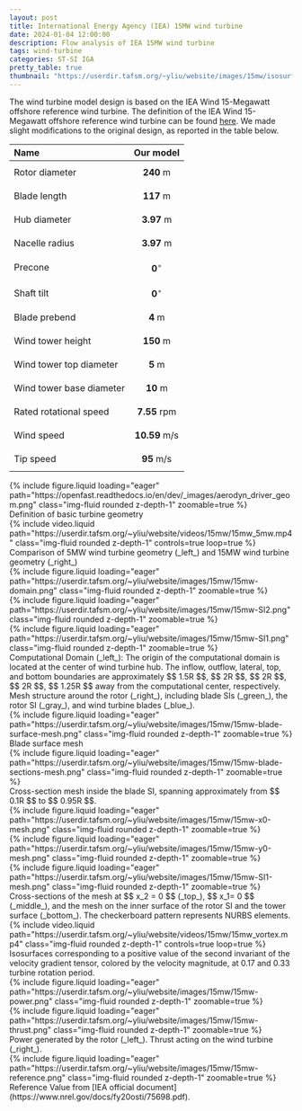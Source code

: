 ```yaml
---
layout: post
title: International Energy Agency (IEA) 15MW wind turbine
date: 2024-01-04 12:00:00
description: Flow analysis of IEA 15MW wind turbine
tags: wind-turbine
categories: ST-SI IGA
pretty_table: true
thumbnail: "https://userdir.tafsm.org/~yliu/website/images/15mw/isosurface_cover.png"
---
```


The wind turbine model design is based on the IEA Wind 15-Megawatt offshore reference wind turbine. The definition of the IEA Wind 15-Megawatt offshore reference wind turbine can be found [here](https://www.nrel.gov/docs/fy20osti/75698.pdf). We made slight modifications to the original design, as reported in the table below.

| Name                     |             Our model             |
| :----------------------- | :-------------------------------: |
| Rotor diameter           |   $$ \mathbf{240~\mathrm{m}} $$   |
| Blade length             |   $$ \mathbf{117~\mathrm{m}} $$   |
| Hub diameter             |  $$ \mathbf{3.97~\mathrm{m}} $$   |
| Nacelle radius           |  $$ \mathbf{3.97~\mathrm{m}} $$   |
| Precone                  |      $$ \mathbf{0}^\circ $$       |
| Shaft tilt               |      $$ \mathbf{0}^\circ $$       |
| Blade prebend            |    $$ \mathbf{4~\mathrm{m}} $$    |
| Wind tower height        |   $$ \mathbf{150~\mathrm{m}} $$   |
| Wind tower top diameter  |    $$ \mathbf{5~\mathrm{m}} $$    |
| Wind tower base diameter |   $$ \mathbf{10~\mathrm{m}} $$    |
| Rated rotational speed   | $$ \mathbf{7.55~\mathrm{rpm}} $$  |
| Wind speed               | $$ \mathbf{10.59~\mathrm{m/s}} $$ |
| Tip speed                |  $$ \mathbf{95~\mathrm{m/s}} $$   |

<div class="row mt-3 justify-content-center">
    <div class="col-sm-4 mt-3 mt-md-0">
        {% include figure.liquid loading="eager" path="https://openfast.readthedocs.io/en/dev/_images/aerodyn_driver_geom.png" class="img-fluid rounded z-depth-1" zoomable=true %}
        <figcaption>Definition of basic turbine geometry</figcaption>
    </div>
</div>

<div class="row mt-3 justify-content-center">
    <div class="col-sm-8 mt-3 mt-md-0">
        {% include video.liquid path="https://userdir.tafsm.org/~yliu/website/videos/15mw/15mw_5mw.mp4" class="img-fluid rounded z-depth-1" controls=true loop=true %}
    </div>
</div>
Comparison of 5MW wind turbine geometry (_left_) and 15MW wind turbine geometry (_right_)

<div class="row mt-3 justify-content-center">
    <div class="col-sm-6 mt-3 mt-md-0">
        {% include figure.liquid loading="eager" path="https://userdir.tafsm.org/~yliu/website/images/15mw/15mw-domain.png" class="img-fluid rounded z-depth-1" zoomable=true %}
    </div>
    <div class="col-sm-6 mt-3 mt-md-0">
        {% include figure.liquid loading="eager" path="https://userdir.tafsm.org/~yliu/website/images/15mw/15mw-SI2.png" class="img-fluid rounded z-depth-1" zoomable=true %}
    </div>
</div>

<div class="row mt-3 justify-content-center">
    <div class="col-sm-4 mt-3 mt-md-0">
        {% include figure.liquid loading="eager" path="https://userdir.tafsm.org/~yliu/website/images/15mw/15mw-SI1.png" class="img-fluid rounded z-depth-1" zoomable=true %}
    </div>
</div>
Computational Domain (_left_): The origin of the computational domain is located at the center of wind turbine hub. The inflow, outflow, lateral, top, and bottom boundaries are approximately $$ 1.5R $$, $$ 2R $$, $$ 2R $$, $$ 2R $$, $$ 1.25R $$ away from the computational center, respectively. Mesh structure around the rotor (_right_), including blade SIs (_green_), the rotor SI (_gray_), and wind turbine blades (_blue_).

<div class="row mt-3 justify-content-center">
    <div class="col-sm mt-3 mt-md-0">
        {% include figure.liquid loading="eager" path="https://userdir.tafsm.org/~yliu/website/images/15mw/15mw-blade-surface-mesh.png" class="img-fluid rounded z-depth-1" zoomable=true %}
    </div>
</div>
Blade surface mesh

<div class="row mt-3 justify-content-center">
    <div class="col-sm mt-3 mt-md-0">
        {% include figure.liquid loading="eager" path="https://userdir.tafsm.org/~yliu/website/images/15mw/15mw-blade-sections-mesh.png" class="img-fluid rounded z-depth-1" zoomable=true %}
    </div>
</div>
Cross-section mesh inside the blade SI, spanning approximately from $$ 0.1R $$ to $$ 0.95R $$.

<div class="row mt-3 justify-content-center">
    <div class="col-sm-4 mt-3 mt-md-0">
        {% include figure.liquid loading="eager" path="https://userdir.tafsm.org/~yliu/website/images/15mw/15mw-x0-mesh.png" class="img-fluid rounded z-depth-1" zoomable=true %}
    </div>
</div>
<div class="row mt-3 justify-content-center">
    <div class="col-sm-4 mt-3 mt-md-0">
        {% include figure.liquid loading="eager" path="https://userdir.tafsm.org/~yliu/website/images/15mw/15mw-y0-mesh.png" class="img-fluid rounded z-depth-1" zoomable=true %}
    </div>
</div>
<div class="row mt-3 justify-content-center">
    <div class="col-sm-4 mt-3 mt-md-0">
        {% include figure.liquid loading="eager" path="https://userdir.tafsm.org/~yliu/website/images/15mw/15mw-SI1-mesh.png" class="img-fluid rounded z-depth-1" zoomable=true %}
    </div>
</div>
Cross-sections of the mesh at $$ x_2 = 0 $$ (_top_), $$ x_1= 0 $$ (_middle_), and the mesh on the inner surface of the rotor SI and the tower surface (_bottom_). The checkerboard pattern represents NURBS elements.

<div class="row mt-3 justify-content-center">
    <div class="col-sm-8 mt-3 mt-md-0">
        {% include video.liquid path="https://userdir.tafsm.org/~yliu/website/videos/15mw/15mw_vortex.mp4" class="img-fluid rounded z-depth-1" controls=true loop=true %}
    </div>
</div>
Isosurfaces corresponding to a positive value of the second invariant of the velocity gradient tensor, colored by the velocity magnitude, at 0.17 and 0.33 turbine rotation period.

<div class="row mt-3 justify-content-center">
    <div class="col-sm-4 mt-3 mt-md-0">
        {% include figure.liquid loading="eager" path="https://userdir.tafsm.org/~yliu/website/images/15mw/15mw-power.png" class="img-fluid rounded z-depth-1" zoomable=true %}
    </div>
    <div class="col-sm-4 mt-3 mt-md-0">
        {% include figure.liquid loading="eager" path="https://userdir.tafsm.org/~yliu/website/images/15mw/15mw-thrust.png" class="img-fluid rounded z-depth-1" zoomable=true %}
    </div>
</div>
Power generated by the rotor (_left_). Thrust acting on the wind turbine (_right_).

<div class="row mt-3 justify-content-center">
    <div class="col-sm-6 mt-3 mt-md-0">
        {% include figure.liquid loading="eager" path="https://userdir.tafsm.org/~yliu/website/images/15mw/15mw-reference.png" class="img-fluid rounded z-depth-1" zoomable=true %}
    </div>
</div>
Reference Value from [IEA official document](https://www.nrel.gov/docs/fy20osti/75698.pdf).
